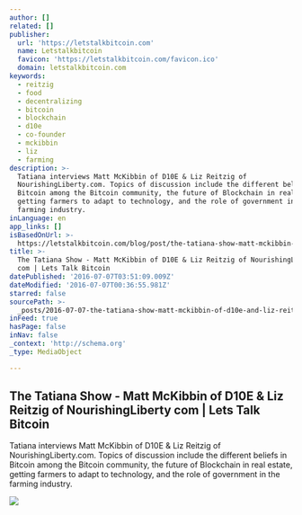 ```yaml
---
author: []
related: []
publisher:
  url: 'https://letstalkbitcoin.com'
  name: Letstalkbitcoin
  favicon: 'https://letstalkbitcoin.com/favicon.ico'
  domain: letstalkbitcoin.com
keywords:
  - reitzig
  - food
  - decentralizing
  - bitcoin
  - blockchain
  - d10e
  - co-founder
  - mckibbin
  - liz
  - farming
description: >-
  Tatiana interviews Matt McKibbin of D10E & Liz Reitzig of
  NourishingLiberty.com. Topics of discussion include the different beliefs in
  Bitcoin among the Bitcoin community, the future of Blockchain in real estate,
  getting farmers to adapt to technology, and the role of government in the
  farming industry.
inLanguage: en
app_links: []
isBasedOnUrl: >-
  https://letstalkbitcoin.com/blog/post/the-tatiana-show-matt-mckibbin-of-d10e-liz-reitzig-of-nourishingliberty-com
title: >-
  The Tatiana Show - Matt McKibbin of D10E & Liz Reitzig of NourishingLiberty
  com | Lets Talk Bitcoin
datePublished: '2016-07-07T03:51:09.009Z'
dateModified: '2016-07-07T00:36:55.981Z'
starred: false
sourcePath: >-
  _posts/2016-07-07-the-tatiana-show-matt-mckibbin-of-d10e-and-liz-reitzig-of-no.md
inFeed: true
hasPage: false
inNav: false
_context: 'http://schema.org'
_type: MediaObject

---
```

<article style=""><h1>The Tatiana Show - Matt McKibbin of D10E &amp; Liz Reitzig of NourishingLiberty com | Lets Talk Bitcoin</h1><p>Tatiana interviews Matt McKibbin of D10E &amp; Liz Reitzig of NourishingLiberty.com. Topics of discussion include the different beliefs in Bitcoin among the Bitcoin community, the future of Blockchain in real estate, getting farmers to adapt to technology, and the role of government in the farming industry.</p><img src="https://letstalkbitcoin.com/files/blogs/1852-04e9743587632b74c5951c89837869c315615775541d1735840ecf3598f3bf5b.jpg" /></article>